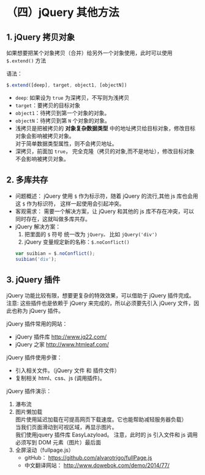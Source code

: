 # （四）jQuery 其他方法

## 1. jQuery 拷贝对象

如果想要把某个对象拷贝（合并）给另外一个对象使用，此时可以使用 `$.extend()` 方法

语法：
```js
$.extend([deep], target, object1, [objectN])
```

-  `deep`: 如果设为 `true` 为深拷贝，不写则为浅拷贝 
-  `target`：要拷贝的目标对象
-  `object1`：待拷贝到第一个对象的对象。
-  `objectN`：待拷贝到第 `N` 个对象的对象。
-  浅拷贝是把被拷贝的 **对象复杂数据类型** 中的地址拷贝给目标对象，修改目标对象会影响被拷贝对象。  
    对于简单数据类型属性，则不会拷贝地址。
-  深拷贝，前面加 `true`， 完全克隆（拷贝的对象,而不是地址），修改目标对象不会影响被拷贝对象。

## 2. 多库共存

- 问题概述：
    jQuery 使用 `$` 作为标示符，随着 jQuery 的流行,其他 js 库也会用这 `$` 作为标识符， 这样一起使用会引起冲突。
- 客观需求：
    需要一个解决方案，让 jQuery 和其他的 js 库不存在冲突，可以同时存在，这就叫做多库共存。
- jQuery 解决方案：
    1. 把里面的 `$` 符号 统一改为 `jQuery。` 比如 `jQuery('div')`
    2. jQuery 变量规定新的名称：`$.noConflict()`
    ```js
    var suibian = $.noConflict();
    suibian('div');
    ```

## 3. jQuery 插件

jQuery 功能比较有限，想要更复杂的特效效果，可以借助于 jQuery 插件完成。 
注意: 这些插件也是依赖于 jQuery 来完成的，所以必须要先引入 jQuery 文件，因此也称为 jQuery 插件。  

jQuery 插件常用的网站：
- jQuery 插件库  http://www.jq22.com/     
- jQuery 之家   http://www.htmleaf.com/  

jQuery 插件使用步骤：
- 引入相关文件。（jQuery 文件 和 插件文件）    
- 复制相关 html、css、js (调用插件)。

jQuery 插件演示：
1. 瀑布流
2. 图片懒加载  
    图片使用延迟加载在可提高网页下载速度。它也能帮助减轻服务器负载）   
    当我们页面滑动到可视区域，再显示图片。  
    我们使用jquery 插件库  EasyLazyload。 注意，此时的 js 引入文件和 js 调用必须写到 DOM 元素（图片）最后面
3. 全屏滚动（fullpage.js）
    - gitHub： https://github.com/alvarotrigo/fullPage.js
    - 中文翻译网站： http://www.dowebok.com/demo/2014/77/


